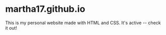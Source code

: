 # martha17.github.io
This is my personal website made with HTML and CSS. It's active -- check it out!
